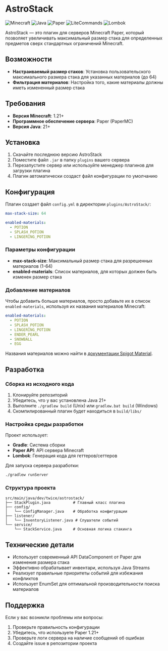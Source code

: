 # AstroStack

![Minecraft](https://img.shields.io/badge/Minecraft-1.21+-green?style=flat&logo=minecraft)
![Java](https://img.shields.io/badge/Java-21+-orange?style=flat&logo=openjdk)
![Paper](https://img.shields.io/badge/Paper-API-blue?style=flat)
![LiteCommands](https://img.shields.io/badge/LiteCommands-blue?style=flat)
![Lombok](https://img.shields.io/badge/Lombok-red?style=flat)

AstroStack — это плагин для серверов Minecraft Paper, который позволяет увеличивать максимальный размер стака для определенных предметов сверх стандартных ограничений Minecraft.

## Возможности

- **Настраиваемый размер стаков**: Установка пользовательского максимального размера стака для указанных материалов (до 64)
- **Фильтрация материалов**: Настройка того, какие материалы должны иметь измененный размер стака

## Требования

- **Версия Minecraft**: 1.21+
- **Программное обеспечение сервера**: Paper (PaperMC)
- **Версия Java**: 21+

## Установка

1. Скачайте последнюю версию AstroStack
2. Поместите файл `.jar` в папку `plugins` вашего сервера
3. Перезапустите сервер или используйте менеджер плагинов для загрузки плагина
4. Плагин автоматически создаст файл конфигурации по умолчанию

## Конфигурация

Плагин создает файл `config.yml` в директории `plugins/AstroStack/`:

```yaml
max-stack-size: 64

enabled-materials:
  - POTION
  - SPLASH_POTION
  - LINGERING_POTION
```

### Параметры конфигурации

- **max-stack-size**: Максимальный размер стака для разрешенных материалов (1-64)
- **enabled-materials**: Список материалов, для которых должен быть изменен размер стака

### Добавление материалов

Чтобы добавить больше материалов, просто добавьте их в список `enabled-materials`, используя их названия материалов Minecraft:

```yaml
enabled-materials:
  - POTION
  - SPLASH_POTION
  - LINGERING_POTION
  - ENDER_PEARL
  - SNOWBALL
  - EGG
```

Названия материалов можно найти в [документации Spigot Material](https://hub.spigotmc.org/javadocs/spigot/org/bukkit/Material.html).

## Разработка

### Сборка из исходного кода

1. Клонируйте репозиторий
2. Убедитесь, что у вас установлена Java 21+
3. Выполните `./gradlew build` (Unix) или `gradlew.bat build` (Windows)
4. Скомпилированный плагин будет находиться в `build/libs/`

### Настройка среды разработки

Проект использует:
- **Gradle**: Система сборки
- **Paper API**: API сервера Minecraft
- **Lombok**: Генерация кода для геттеров/сеттеров

Для запуска сервера разработки:
```bash
./gradlew runServer
```

### Структура проекта

```
src/main/java/dev/twice/astrostack/
├── StackPlugin.java          # Главный класс плагина
├── config/
│   └── ConfigManager.java    # Обработка конфигурации
├── listener/
│   └── InventoryListener.java # Слушатели событий
└── service/
    └── StackService.java     # Основная логика стакинга
```

## Технические детали

- Использует современный API DataComponent от Paper для изменения размера стака
- Эффективно обрабатывает инвентари, используя Java Streams
- Реализует правильные приоритеты событий для избежания конфликтов
- Использует EnumSet для оптимальной производительности поиска материалов

## Поддержка

Если у вас возникли проблемы или вопросы:
1. Проверьте правильность конфигурации
2. Убедитесь, что используете Paper 1.21+
3. Проверьте логи сервера на наличие сообщений об ошибках
4. Создайте issue в репозитории проекта
